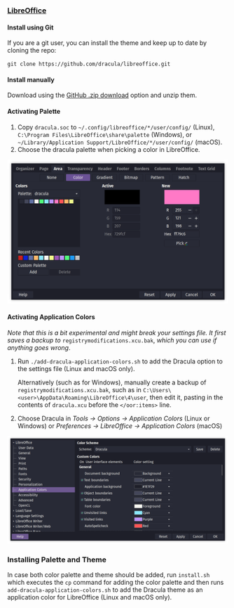 ### [LibreOffice](https://www.libreoffice.org)

#### Install using Git

If you are a git user, you can install the theme and keep up to date by cloning the repo:

    git clone https://github.com/dracula/libreoffice.git

#### Install manually

Download using the [GitHub .zip download](https://github.com/dracula/libreoffice/archive/master.zip) option and unzip them.

#### Activating Palette

1. Copy `dracula.soc` to `~/.config/libreoffice/*/user/config/` (Linux),
   `C:\Program Files\LibreOffice\share\palette` (Windows), or
   `~/Library/Application Support/LibreOffice/*/user/config/` (macOS).
2. Choose the dracula palette when picking a color in LibreOffice.

![Choosing dracula palette](https://raw.githubusercontent.com/dracula/libreoffice/master/screenshot-palette-menu.png)

#### Activating Application Colors

*Note that this is a bit experimental and might break your settings file. It
first saves a backup to* `registrymodifications.xcu.bak`, *which you can use if
anything goes wrong*.

1. Run `./add-dracula-application-colors.sh` to add the Dracula option to the
   settings file (Linux and macOS only).

   Alternatively (such as for Windows), manually create a backup of
   `registrymodifications.xcu.bak`, such as in
   `C:\Users\<user>\AppData\Roaming\LibreOffice\4\user`, then edit it,
   pasting in the contents of `dracula.xcu` before the `</oor:items>` line.

2. Choose Dracula in *Tools -> Options -> Application Colors* (Linux or
   Windows) or *Preferences -> LibreOffice -> Application Colors* (macOS)

![Activating Dracula theme](https://raw.githubusercontent.com/dracula/libreoffice/master/screenshot-application-colors.png)

### Installing Palette and Theme

In case both color palette and theme should be added, run `install.sh`
which executes the `cp` command for adding the color palette and then
runs `add-dracula-application-colors.sh` to add the Dracula theme as an
application color for LibreOffice (Linux and macOS only).
